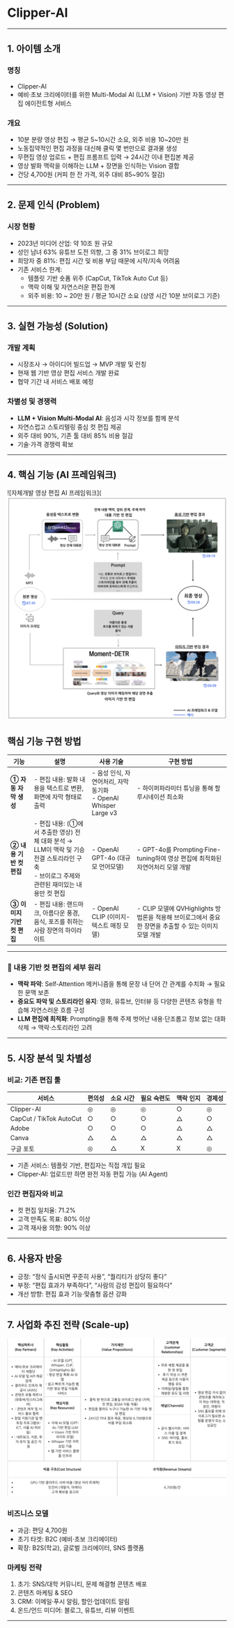 # Clipper-AI

---

## 1. 아이템 소개

### 명칭
- Clipper-AI  
- 예비·초보 크리에이터를 위한 Multi-Modal AI (LLM + Vision) 기반 자동 영상 편집 에이전트형 서비스

### 개요
- 10분 분량 영상 편집 → 평균 5~10시간 소요, 외주 비용 10~20만 원
- 노동집약적인 편집 과정을 대신해 클릭 몇 번만으로 결과물 생성
- 무편집 영상 업로드 + 편집 프롬프트 입력 → 24시간 이내 편집본 제공
- 영상 발화 맥락을 이해하는 LLM + 장면을 인식하는 Vision 결합
- 건당 4,700원 (커피 한 잔 가격, 외주 대비 85~90% 절감)

---

## 2. 문제 인식 (Problem)

### 시장 현황
- 2023년 미디어 산업: 약 10조 원 규모
- 성인 남녀 63% 유튜브 도전 의향, 그 중 31% 브이로그 희망
- 희망자 중 81%: 편집 시간 및 비용 부담 때문에 시작/지속 어려움
- 기존 서비스 한계:
  - 템플릿 기반 숏폼 위주 (CapCut, TikTok Auto Cut 등)
  - 맥락 이해 및 자연스러운 편집 한계
  - 외주 비용: 10 ~ 20만 원 / 평균 10시간 소요 (상영 시간 10분 브이로그 기준)

---

## 3. 실현 가능성 (Solution)

### 개발 계획
- 시장조사 → 아이디어 빌드업 → MVP 개발 및 런칭
- 현재 웹 기반 영상 편집 서비스 개발 완료
- 협약 기간 내 서비스 배포 예정

### 차별성 및 경쟁력
- **LLM + Vision Multi-Modal AI**: 음성과 시각 정보를 함께 분석
- 자연스럽고 스토리텔링 중심 컷 편집 제공
- 외주 대비 90%, 기존 툴 대비 85% 비용 절감
- 기술·가격 경쟁력 확보

---

## 4. 핵심 기능 (AI 프레임워크)
![자체개발 영상 편집 AI 프레임워크](![서비스 아키텍처](https://github.com/LEGEND-Jeon/Clipper-AI/blob/main/img/%E1%84%89%E1%85%B3%E1%84%8F%E1%85%B3%E1%84%85%E1%85%B5%E1%86%AB%E1%84%89%E1%85%A3%E1%86%BA%202025-08-20%20%E1%84%8B%E1%85%A9%E1%84%92%E1%85%AE%204.16.41.png)

## 핵심 기능 구현 방법

| 기능 | 설명 | 사용 기술 | 구현 방법 |
|------|------|-----------|-----------|
| **① 자동 자막 생성** | - 편집 내용: 발화 내용을 텍스트로 변환, 화면에 자막 형태로 출력 | - 음성 인식, 자연어처리, 자막 동기화 <br> - OpenAI Whisper Large v3 | - 하이퍼파라미터 튜닝을 통해 할루시네이션 최소화 |
| **② 내용 기반 컷 편집** | - 편집 내용: (①에서 추출한 영상) 전체 대화 분석 → LLM이 맥락 및 기승전결 스토리라인 구축 <br> - 브이로그 주제와 관련된 재미있는 내용만 컷 편집 | - OpenAI GPT-4o (대규모 언어모델) | - GPT-4o를 Prompting·Fine-tuning하여 영상 편집에 최적화된 자연어처리 모델 개발 |
| **③ 이미지 기반 컷 편집** | - 편집 내용: 랜드마크, 아름다운 풍경, 음식, 포즈를 취하는 사람 장면의 하이라이트 | - OpenAI CLIP (이미지-텍스트 매칭 모델) | - CLIP 모델에 QVHighlights 방법론을 적용해 브이로그에서 중요한 장면을 추출할 수 있는 이미지 모델 개발 |

---

### 📌 내용 기반 컷 편집의 세부 원리
- **맥락 파악**: Self-Attention 메커니즘을 통해 문장 내 단어 간 관계를 수치화 → 필요한 문맥 보존  
- **중요도 파악 및 스토리라인 유지**: 영화, 유튜브, 인터뷰 등 다양한 콘텐츠 유형을 학습해 자연스러운 흐름 구성  
- **LLM 편집에 최적화**: Prompting을 통해 주제 벗어난 내용·단조롭고 정보 없는 대화 삭제 → 맥락·스토리라인 고려

---

## 5. 시장 분석 및 차별성

### 비교: 기존 편집 툴
| 서비스 | 편의성 | 소요 시간 | 필요 숙련도 | 맥락 인지 | 경제성 |
|--------|--------|-----------|-------------|-----------|---------|
| Clipper-AI | ◎ | ◎ | ◎ | ○ | ◎ |
| CapCut / TikTok AutoCut | ○ | ○ | ○ | △ | ○ |
| Adobe | ○ | ○ | ○ | △ | △ |
| Canva | △ | △ | △ | △ | △ |
| 구글 포토 | ◎ | △ | X | X | ◎ |

- 기존 서비스: 템플릿 기반, 편집자는 직접 개입 필요
- Clipper-AI: 업로드만 하면 완전 자동 편집 가능 (AI Agent)

### 인간 편집자와 비교
- 컷 편집 일치율: 71.2%
- 고객 만족도 목표: 80% 이상
- 고객 재사용 의향: 90% 이상

---

## 6. 사용자 반응 

- 긍정: “정식 출시되면 꾸준히 사용”, “퀄리티가 상당히 좋다”
- 부정: “편집 효과가 부족하다”, “사람의 감성 편집이 필요하다”
- 개선 방향: 편집 효과 기능·맞춤형 옵션 강화

---
## 7. 사업화 추진 전략 (Scale-up)

![비즈니스캔버스](https://github.com/LEGEND-Jeon/Clipper-AI/blob/main/img/%E1%84%89%E1%85%B3%E1%84%8F%E1%85%B3%E1%84%85%E1%85%B5%E1%86%AB%E1%84%89%E1%85%A3%E1%86%BA%202025-08-05%20%E1%84%8B%E1%85%A9%E1%84%92%E1%85%AE%203.29.41.png)

### 비즈니스 모델
- 과금: 편당 4,700원
- 초기 타겟: B2C (예비·초보 크리에이터)
- 확장: B2S(학교), 글로벌 크리에이터, SNS 플랫폼

### 마케팅 전략
1. 초기: SNS/대학 커뮤니티, 문제 해결형 콘텐츠 배포
2. 콘텐츠 마케팅 & SEO
3. CRM: 이메일·푸시 알림, 할인·업데이트 알림
4. 온드/언드 미디어: 블로그, 유튜브, 리뷰 이벤트

---

